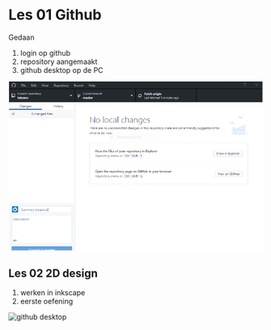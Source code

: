 # Les 01 Github

Gedaan

1. login op github
2. repository aangemaakt
3. github desktop op de PC

![github desktop](gitdesktop.PNG)

## Les 02 2D design

1. werken in inkscape
2. eerste oefening 

![github desktop](appletree.PNG)



